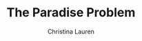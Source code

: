 ---
title: The Paradise Problem
author: Christina Lauren
status: Read
image: the-paradise-problem.jpg
start_date: 2024/10/21
end_date: 2024/10/27
rating: 2
length: 352
own: false
---